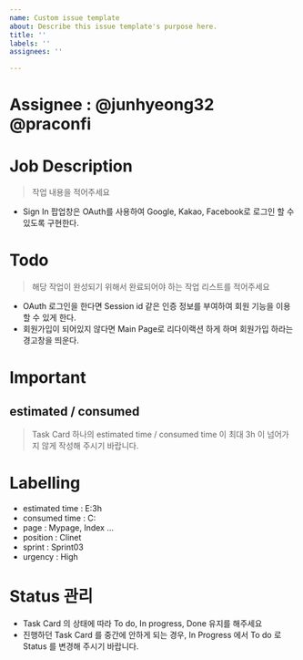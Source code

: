 ```yaml
---
name: Custom issue template
about: Describe this issue template's purpose here.
title: ''
labels: ''
assignees: ''

---
```


# Assignee : @junhyeong32 @praconfi

# Job Description
> 작업 내용을 적어주세요

- Sign In 팝업창은 OAuth를 사용하여 Google, Kakao, Facebook로 로그인 할 수 있도록 구현한다.

# Todo
> 해당 작업이 완성되기 위해서 완료되어야 하는 작업 리스트를 적어주세요

- OAuth 로그인을 한다면 Session id 같은 인증 정보를 부여하여 회원 기능을 이용할 수 있게 한다.
- 회원가입이 되어있지 않다면 Main Page로 리다이랙션 하게 하며 회원가입 하라는 경고창을 띄운다.

# Important
## estimated / consumed
> Task Card 하나의 estimated time / consumed time 이 최대 3h 이 넘어가지 않게 작성해 주시기 바랍니다.

# Labelling
- estimated time : E:3h
- consumed time : C:
- page : Mypage, Index ...
- position : Clinet
- sprint : Sprint03
- urgency : High

# Status 관리
- Task Card 의 상태에 따라 To do, In progress, Done 유지를 해주세요
- 진행하던 Task Card 를 중간에 안하게 되는 경우, In Progress 에서 To do 로 Status 를 변경해 주시기 바랍니다.
